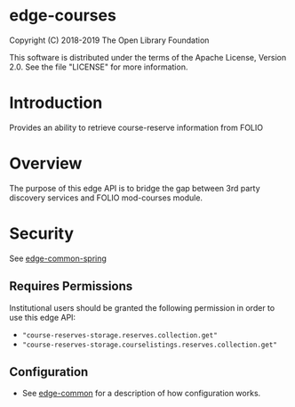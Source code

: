 # edge-courses
Copyright (C) 2018-2019 The Open Library Foundation

This software is distributed under the terms of the Apache License, Version 2.0. See the file "LICENSE" for more information.

# Introduction
Provides an ability to retrieve course-reserve information from FOLIO

# Overview
The purpose of this edge API is to bridge the gap between 3rd party discovery services and FOLIO mod-courses module.

# Security
See [edge-common-spring](https://github.com/folio-org/edge-common-spring)

## Requires Permissions

Institutional users should be granted the following permission in order to use this edge API:
- `"course-reserves-storage.reserves.collection.get"`
- `"course-reserves-storage.courselistings.reserves.collection.get"`

## Configuration

* See [edge-common](https://github.com/folio-org/edge-common) for a description of how configuration works.
